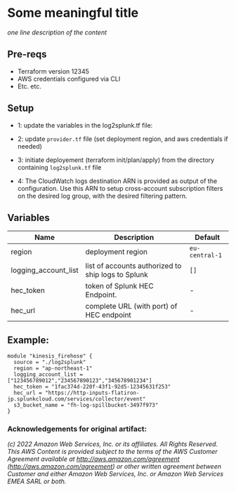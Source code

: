 # Some meaningful title

_one line description of the content_

## Pre-reqs

* Terraform version 12345
* AWS credentials configured via CLI 
* Etc. etc.

## Setup 

* 1: update the variables in the log2splunk.tf file:

* 2: update `provider.tf` file (set deployment region, and aws credentials if needed)

* 3: initiate deployement (terraform init/plan/apply) from the directory containing `log2splunk.tf` file

* 4: The CloudWatch logs destination ARN is provided as output of the configuration. Use this ARN to setup cross-account subscription filters on the desired log group, with the desired filtering pattern.

## Variables

| **Name**             | **Description**                                    | **Default**    |
|----------------------|----------------------------------------------------|----------------|
| region               | deployment region                                  | `eu-central-1` |
| logging_account_list | list of accounts authorized to ship logs to Splunk | `[]`           |
| hec_token            | token of Splunk HEC Endpoint.                      | -              |
| hec_url              | complete URL (with port) of HEC endpoint           | -              |

## Example:

```
module "kinesis_firehose" {
  source = "./log2splunk"
  region = "ap-northeast-1"
  logging_account_list = ["123456789012","234567890123","345678901234"]
  hec_token = "1fac374d-220f-43f1-92d5-12345631f253"
  hec_url = "https://http-inputs-flatiron-jp.splunkcloud.com/services/collector/event"
  s3_bucket_name = "fh-log-spillbucket-3497f973"
}
```

### Acknowledgements for original artifact:

_(c) 2022 Amazon Web Services, Inc. or its affiliates. All Rights Reserved. This AWS Content is provided subject to the terms of the AWS Customer Agreement available at http://aws.amazon.com/agreement (http://aws.amazon.com/agreement) or other written agreement between Customer and either Amazon Web Services, Inc. or Amazon Web Services EMEA SARL or both._
